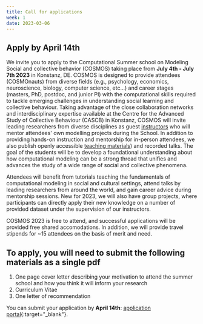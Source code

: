 ```yaml
---
title: Call for applications
week: 1
date: 2023-03-06
---
```


## Apply by April 14th

We invite you to apply to the Computational Summer school on Modeling Social and collective behavior (COSMOS) taking place from **July 4th - July 7th 2023** in Konstanz, DE. 
COSMOS is designed to provide attendees (COSMOnauts) from diverse fields (e.g., psychology, economics, neuroscience, biology, computer science, etc...) and career stages (masters, PhD, postdoc, and junior PI) with the computational skills required to tackle emerging challenges in understanding social learning and collective behaviour. Taking advantage of the close collaboration networks and interdisciplinary expertise available at the Centre for the Advanced Study of Collective Behaviour (CASCB) in Konstanz, COSMOS will invite leading researchers from diverse disciplines as guest [instructors](instructors) who will mentor attendees' own modelling projects during the School. In addition to providing hands-on instruction and mentorship for in-person attendees, we also publish openly accessible [teaching materials](materials)) and recorded talks. The goal of the students will be to develop a foundational understanding about how computational modeling can be a strong thread that unifies and advances the study of a wide range of social and collective phenomena.

Attendees will benefit from tutorials teaching the fundamentals of computational modeling in social and cultural settings, attend talks by leading researchers from around the world, and gain career advice during mentorship sessions. New for 2023, we will also have group projects, where participants can directly apply their new knowledge on a number of provided dataset under the supervision of our instructors.  

COSMOS 2023 is free to attend, and successful applications will be provided free shared accomodations. In addition, we will provide travel stipends for ~15 attendees on the basis of merit and need.  

## To apply, you will need to submit the following materials as a single pdf

1. One page cover letter describing your motivation to attend the summer school and how you think it will inform your research
1. Curriculum Vitae 
1. One letter of recommendation

You can submit your application by **April 14th**: [application portal](https://my.forms.app/form/64021072090187c47423a060){:target="_blank"}.
